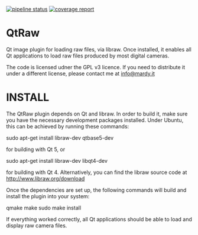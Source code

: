 [![pipeline status](https://gitlab.com/mardy/qtraw/badges/master/pipeline.svg)](https://gitlab.com/mardy/qtraw/commits/master)
[![coverage report](https://gitlab.com/mardy/qtraw/badges/master/coverage.svg)](https://gitlab.com/mardy/qtraw/commits/master)

QtRaw
=====

Qt image plugin for loading raw files, via libraw. Once installed, it enables
all Qt applications to load raw files produced by most digital cameras.

The code is licensed udner the GPL v3 licence. If you need to distribute it
under a different license, please contact me at info@mardy.it

INSTALL
=======

The QtRaw plugin depends on Qt and libraw. In order to build it, make sure you
have the necessary development packages installed. Under Ubuntu, this can be
achieved by running these commands:

  sudo apt-get install libraw-dev qtbase5-dev

for building with Qt 5, or

  sudo apt-get install libraw-dev libqt4-dev

for building with Qt 4.
Alternatively, you can find the libraw source code at
http://www.libraw.org/download


Once the dependencies are set up, the following commands will build and install
the plugin into your system:

  qmake
  make
  sudo make install

If everything worked correctly, all Qt applications should be able to load and
display raw camera files.
